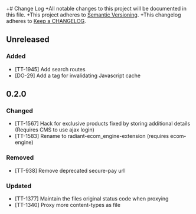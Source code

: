+# Change Log
+All notable changes to this project will be documented in this file.
+This project adheres to [Semantic Versioning](http://semver.org/).
+This changelog adheres to [Keep a
CHANGELOG](http://keepachangelog.com/).

## Unreleased

### Added
- [TT-1945] Add search routes
- [DO-29] Add a tag for invalidating Javascript cache

## 0.2.0

### Changed
- [TT-1567] Hack for exclusive products fixed by storing additional details
  (Requires CMS to use ajax login)
- [TT-1583] Rename to radiant-ecom_engine-extension
  (requires ecom-engine)

### Removed
- [TT-938] Remove deprecated secure-pay url

### Updated
- [TT-1377] Maintain the files original status code when proxying
- [TT-1340] Proxy more content-types as file
